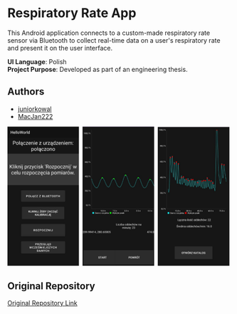 # Respiratory Rate App

This Android application connects to a custom-made respiratory rate sensor via Bluetooth to collect real-time data on a user's respiratory rate and present it on the user interface.

**UI Language**: Polish  
**Project Purpose**: Developed as part of an engineering thesis.

## Authors
- [juniorkowal](https://github.com/juniorkowal)
- [MacJan222](https://github.com/MacJan222)

<img src="app.jpg" alt="App Screenshot" width="500"/>

## Original Repository
[Original Repository Link](https://github.com/MacJan222/monitor_kotlina)
